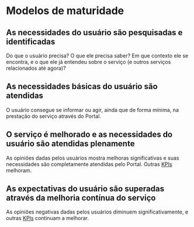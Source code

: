# Modelos de maturidade

## As necessidades do usuário são pesquisadas e identificadas

Do que o usuário precisa? O que ele precisa saber? Em que contexto ele se encontra, e o que ele já entendeu sobre o serviço (e outros serviços relacionados até agora)?

## As necessidades básicas do usuário são atendidas

O usuário consegue se informar ou agir, ainda que de forma mínima, na prestação do serviço através do Portal.

## O serviço é melhorado e as necessidades do usuário são atendidas plenamente

As opiniões dadas pelos usuários mostra melhoras significativas e suas necessidades são completamente atendidas pelo Portal. Outras [KPIs](../metricas/kpis.md) melhoram.

## As expectativas do usuário são superadas através da melhoria contínua do serviço

As opiniões negativas dadas pelos usuários diminuem significativamente, e outras [KPIs](../metricas/kpis.md) continuam a melhorar.
